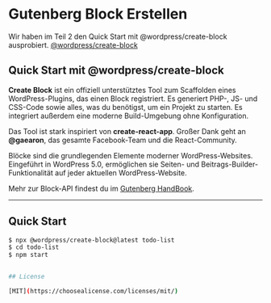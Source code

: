 # Gutenberg Block Erstellen

Wir haben im Teil 2 den Quick Start mit @wordpress/create-block ausprobiert.
[@wordpress/create-block](https://developer.wordpress.org/block-editor/reference-guides/packages/packages-create-block/)

## Quick Start mit @wordpress/create-block

**Create Block** ist ein offiziell unterstütztes Tool zum Scaffolden eines WordPress-Plugins, das einen Block registriert. Es generiert PHP-, JS- und CSS-Code sowie alles, was du benötigst, um ein Projekt zu starten. Es integriert außerdem eine moderne Build-Umgebung ohne Konfiguration.

Das Tool ist stark inspiriert von **create-react-app**. Großer Dank geht an **@gaearon**, das gesamte Facebook-Team und die React-Community.

Blöcke sind die grundlegenden Elemente moderner WordPress-Websites. Eingeführt in WordPress 5.0, ermöglichen sie Seiten- und Beitrags-Builder-Funktionalität auf jeder aktuellen WordPress-Website.

Mehr zur Block-API findest du im [Gutenberg HandBook](https://developer.wordpress.org/block-editor/).

---

## Quick Start

```bash
$ npx @wordpress/create-block@latest todo-list
$ cd todo-list
$ npm start


## License

[MIT](https://choosealicense.com/licenses/mit/)